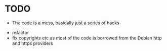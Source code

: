TODO
====

* The code is a mess, basically just a series of hacks
 - refactor
 - fix copyrights etc as most of the code is borrowed from the Debian http and https providers 